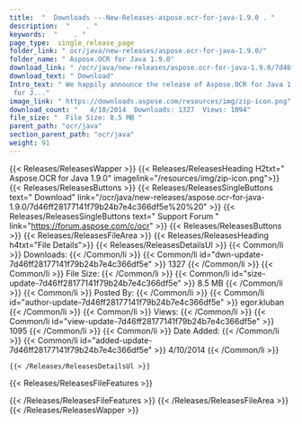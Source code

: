 ```yaml
---
title:  "  Downloads ---New-Releases-aspose.ocr-for-java-1.9.0 . " 
description:  "    . " 
keywords:  "    . " 
page_type:  single_release_page
folder_link: " ocr/java/new-releases/aspose.ocr-for-java-1.9.0/"
folder_name: " Aspose.OCR for Java 1.9.0"
download_link: " /ocr/java/new-releases/aspose.ocr-for-java-1.9.0/7d46ff28177141f79b24b7e4c366df5e"
download_text: " Download"
Intro_text: " We happily announce the release of Aspose.OCR for Java 1.9.0. Aspose.OCR
 for J..."
image_link: " https://downloads.aspose.com/resources/img/zip-icon.png"
download_count: "   4/10/2014  Downloads: 1327  Views: 1094"
file_size: "  File Size: 8.5 MB "
parent_path: "ocr/java"
section_parent_path: "ocr/java"
weight: 91 
---
```


{{< Releases/ReleasesWapper >}}
  {{< Releases/ReleasesHeading H2txt=" Aspose.OCR for Java 1.9.0" imagelink="/resources/img/zip-icon.png">}}
  {{< Releases/ReleasesButtons >}}
    {{< Releases/ReleasesSingleButtons text=" Download" link="/ocr/java/new-releases/aspose.ocr-for-java-1.9.0/7d46ff28177141f79b24b7e4c366df5e%20%20" >}}
    {{< Releases/ReleasesSingleButtons text=" Support Forum " link="https://forum.aspose.com/c/ocr" >}}
  {{< Releases/ReleasesButtons >}}
  {{< Releases/ReleasesFileArea >}}
    {{< Releases/ReleasesHeading h4txt="File Details">}}
    {{< Releases/ReleasesDetailsUl >}}
            {{< Common/li  >}} Downloads: {{< /Common/li >}} 
      {{< Common/li id="dwn-update-7d46ff28177141f79b24b7e4c366df5e" >}} 1327 {{< /Common/li >}} 
      {{< Common/li  >}} File Size: {{< /Common/li >}} 
      {{< Common/li id="size-update-7d46ff28177141f79b24b7e4c366df5e" >}} 8.5 MB {{< /Common/li >}} 
      {{< Common/li  >}} Posted By: {{< /Common/li >}} 
      {{< Common/li id="author-update-7d46ff28177141f79b24b7e4c366df5e" >}} egor.kluban {{< /Common/li >}} 
      {{< Common/li  >}} Views: {{< /Common/li >}} 
      {{< Common/li id="view-update-7d46ff28177141f79b24b7e4c366df5e" >}} 1095 {{< /Common/li >}} 
      {{< Common/li  >}} Date Added: {{< /Common/li >}} 
      {{< Common/li id="added-update-7d46ff28177141f79b24b7e4c366df5e" >}} 4/10/2014 {{< /Common/li >}} 

    {{< /Releases/ReleasesDetailsUl >}}

  {{< Releases/ReleasesFileFeatures >}}
      
  {{< /Releases/ReleasesFileFeatures >}}
 {{< /Releases/ReleasesFileArea >}}
{{< /Releases/ReleasesWapper >}}


